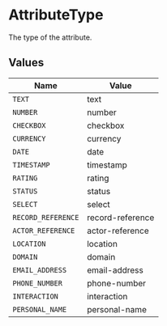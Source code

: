 # AttributeType

The type of the attribute.


## Values

| Name               | Value              |
| ------------------ | ------------------ |
| `TEXT`             | text               |
| `NUMBER`           | number             |
| `CHECKBOX`         | checkbox           |
| `CURRENCY`         | currency           |
| `DATE`             | date               |
| `TIMESTAMP`        | timestamp          |
| `RATING`           | rating             |
| `STATUS`           | status             |
| `SELECT`           | select             |
| `RECORD_REFERENCE` | record-reference   |
| `ACTOR_REFERENCE`  | actor-reference    |
| `LOCATION`         | location           |
| `DOMAIN`           | domain             |
| `EMAIL_ADDRESS`    | email-address      |
| `PHONE_NUMBER`     | phone-number       |
| `INTERACTION`      | interaction        |
| `PERSONAL_NAME`    | personal-name      |
